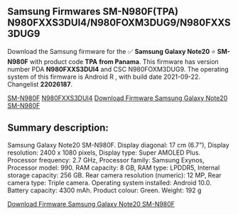 <h2>Samsung Firmwares SM-N980F(TPA) N980FXXS3DUI4/N980FOXM3DUG9/N980FXXS3DUG9</h2>
Download the Samsung firmware for the ✅ <strong>Samsung Galaxy Note20 </strong> ⭐ <strong>SM-N980F</strong> with product code <strong>TPA</strong> <strong> from Panama</strong>. This firmware has version number PDA <strong>N980FXXS3DUI4</strong> and CSC N980FOXM3DUG9. The operating system of this firmware is Android R , with build date 2021-09-22. Changelist <strong>22026187</strong>.


[SM-N980F](https://samfirm.shop/samsung/model/SM-N980F)
[N980FXXS3DUI4](https://samfirm.shop/samsung/pda/N980FXXS3DUI4)
[Download Firmware Samsung Galaxy Note20 SM-N980F](https://samfirm.shop/samsung/firmware/458955)
<h2>Summary description:</h2>
<p>Samsung Galaxy Note20 SM-N980F. Display diagonal: 17 cm (6.7"), Display resolution: 2400 x 1080 pixels, Display type: Super AMOLED Plus. Processor frequency: 2.7 GHz, Processor family: Samsung Exynos, Processor model: 990. RAM capacity: 8 GB, RAM type: LPDDR5, Internal storage capacity: 256 GB. Rear camera resolution (numeric): 12 MP, Rear camera type: Triple camera. Operating system installed: Android 10.0. Battery capacity: 4300 mAh. Product colour: Green. Weight: 192 g</p>


[Download Firmware Samsung Galaxy Note20 SM-N980F](https://samfirm.shop/samsung/firmware/458955)
